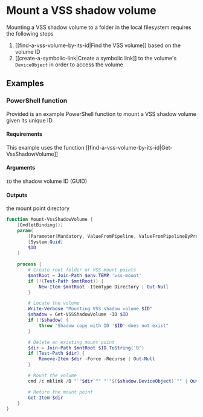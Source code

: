 # Mount a VSS shadow volume

Mounting a VSS shadow volume to a folder in the local filesystem requires the following steps

1. [[find-a-vss-volume-by-its-id|Find the VSS volume]] based on the volume ID
2. [[create-a-symbolic-link|Create a symbolic link]] to the volume's `DeviceObject` in order to access the volume

## Examples

### PowerShell function 

Provided is an example PowerShell function to mount a VSS shadow volume given its unique ID.

#### Requirements

This example uses the function [[find-a-vss-volume-by-its-id|Get-VssShadowVolume]]

#### Arguments

`ID` the shadow volume ID (GUID)

#### Outputs

the mount point directory

```powershell
function Mount-VssShadowVolume {
    [CmdletBinding()]
    param(
        [Parameter(Mandatory, ValueFromPipeline, ValueFromPipelineByPropertyName)]      
        [System.Guid]
        $ID  
    )  
    
    process {        
		# Create root folder or VSS mount points
		$mntRoot = Join-Path $env:TEMP 'vss-mount'
		if (!(Test-Path $mntRoot)) {
			New-Item $mntRoot -ItemType Directory | Out-Null
		}

		# Locate the volume
        Write-Verbose "Mounting VSS shadow volume $ID"
        $shadow = Get-VSSShadowVolume -ID $ID
        if (!$shadow) {
            throw "Shadow copy with ID '$ID' does not exist"
        }       

		# Delete an existing mount point
        $dir = Join-Path $mntRoot $ID.ToString('B')        
        if (Test-Path $dir) {
            Remove-Item $dir -Force -Recurse | Out-Null
        }

		# Mount the volume
        cmd /c mklink /D "`"$dir`"" "`"$($shadow.DeviceObject)`"" | Out-Null

		# Return the mount point
        Get-Item $dir
    }
}
```




